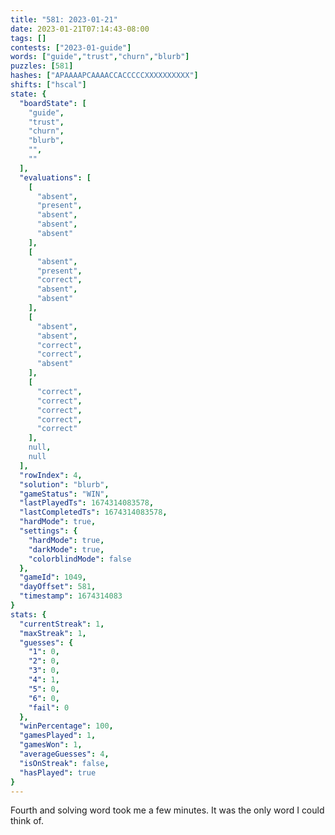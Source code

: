 ```yaml
---
title: "581: 2023-01-21"
date: 2023-01-21T07:14:43-08:00
tags: []
contests: ["2023-01-guide"]
words: ["guide","trust","churn","blurb"]
puzzles: [581]
hashes: ["APAAAAPCAAAACCACCCCCXXXXXXXXXX"]
shifts: ["hscal"]
state: {
  "boardState": [
    "guide",
    "trust",
    "churn",
    "blurb",
    "",
    ""
  ],
  "evaluations": [
    [
      "absent",
      "present",
      "absent",
      "absent",
      "absent"
    ],
    [
      "absent",
      "present",
      "correct",
      "absent",
      "absent"
    ],
    [
      "absent",
      "absent",
      "correct",
      "correct",
      "absent"
    ],
    [
      "correct",
      "correct",
      "correct",
      "correct",
      "correct"
    ],
    null,
    null
  ],
  "rowIndex": 4,
  "solution": "blurb",
  "gameStatus": "WIN",
  "lastPlayedTs": 1674314083578,
  "lastCompletedTs": 1674314083578,
  "hardMode": true,
  "settings": {
    "hardMode": true,
    "darkMode": true,
    "colorblindMode": false
  },
  "gameId": 1049,
  "dayOffset": 581,
  "timestamp": 1674314083
}
stats: {
  "currentStreak": 1,
  "maxStreak": 1,
  "guesses": {
    "1": 0,
    "2": 0,
    "3": 0,
    "4": 1,
    "5": 0,
    "6": 0,
    "fail": 0
  },
  "winPercentage": 100,
  "gamesPlayed": 1,
  "gamesWon": 1,
  "averageGuesses": 4,
  "isOnStreak": false,
  "hasPlayed": true
}
---
```

<!-- more -->
Fourth and solving word took me a few minutes. It was the only word I could think of. 

